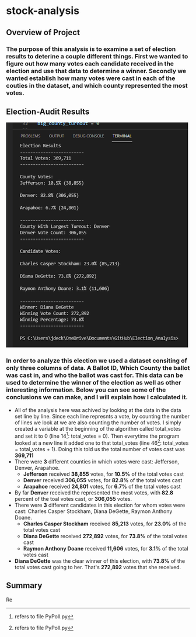 # stock-analysis

## Overview of Project

### The purpose of this analysis is to examine a set of election results to deterine a couple different things. First we wanted to figure out how many votes each candidate received in the election and use that data to determine a winner. Secondly we wanted establish how many votes were cast in each of the couties in the dataset, and which county represented the most votes.

## Election-Audit Results
![Election Results](Resources/TerminalPrintout.png)

### In order to analyze this election we used a dataset consiting of only three columns of data. A Ballot ID, Which County the ballot was cast in, and who the ballot was cast for. This data can be used to determine the winner of the election as well as other interesting information. Below you can see some of the conclusions we can make, and I will explain how I calculated it.
  -  All of the analysis here was achived by looking at the data in the data set line by line. Since each line represnts a vote, by counting the number of lines we look at we are also counting the number of votes. I simply created a variable at the beginning of the algorithm called total_votes and set it to 0 (line 14[^1]: total_votes = 0). Then everytime the program looked at a new line it added one to that total_votes (line 46[^1]: total_votes = total_votes + 1). Doing this told us the total number of votes cast was **369,711**
  -  There were **3** different counties in which votes were cast: Jefferson, Denver, Arapahoe. 
     * **Jefferson** received **38,855** votes, for **10.5%** of the total votes cast 
     * **Denver** received **306,055** votes, for **82.8%** of the total votes cast 
     * **Arapahoe** received **24,801** votes, for **6.7%** of the total votes cast
  -  By far **Denver** received the represented the most votes, with **82.8** percent of the toal votes cast, or **306,055** votes.
  -  There were **3** different candidates in this election for whom votes were cast: Charles Casper Stockham, Diana DeGette, Raymon Anthony Doane. 
     * **Charles Casper Stockham** received **85,213** votes, for **23.0%** of the total votes cast 
     * **Diana DeGette** received **272,892** votes, for **73.8%** of the total votes cast 
     * **Raymon Anthony Doane** received **11,606** votes, for **3.1%** of the total votes cast
  -  **Diana DeGette** was the clear winner of this election, with **73.8%** of the total votes cast going to her. That's **272,892** votes that she received.

[^1]:  refers to file PyPoll.py

## Summary

  Re
